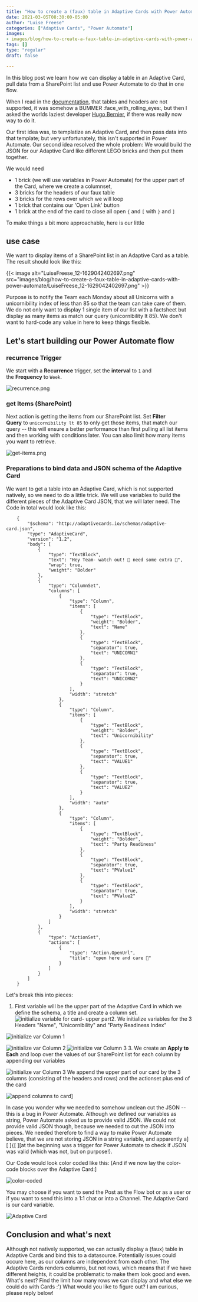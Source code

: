 ```yaml
---
title: "How to create a (faux) table in Adaptive Cards with Power Automate"
date: 2021-03-05T08:30:00-05:00
author: "Luise Freese"
categories: ["Adaptive Cards", "Power Automate"]
images:
- images/blog/how-to-create-a-faux-table-in-adaptive-cards-with-power-automate/LuiseFreese_12-1629042402697.png
tags: []
type: "regular"
draft: false

---
```


In this blog post we learn how we can display a table in an Adaptive
Card, pull data from a SharePoint list and use Power Automate to do that
in one flow.

When I read in
the [documentation](https://docs.microsoft.com/en-us/adaptive-cards/authoring-cards/text-features),
that tables and headers are not supported, it was somehow a
BUMMER :face_with_rolling_eyes:, but then I asked the worlds laziest
developer [Hugo Bernier](https://twitter.com/bernierh), if there was
really now way to do it.

Our first idea was, to templatize an Adaptive Card, and then pass data
into that template; but very unfortunately, this isn't supported in
Power Automate. Our second idea resolved the whole problem: We would
build the JSON for our Adaptive Card like different LEGO bricks and then
put them together.

We would need

-   1 brick (we will use variables in Power Automate) for the upper part
    of the Card, where we create a columnset,
-   3 bricks for the headers of our faux table
-   3 bricks for the rows over which we will loop
-   1 brick that contains our 'Open Link' button
-   1 brick at the end of the card to close all
    open `{` and `[` with `}` and `]`

To make things a bit more approachable, here is our little

## use case 

We want to display items of a SharePoint list in an Adaptive Card as a
table. The result should look like this:

{{< image alt="LuiseFreese_12-1629042402697.png" src="images/blog/how-to-create-a-faux-table-in-adaptive-cards-with-power-automate/LuiseFreese_12-1629042402697.png" >}}
 

Purpose is to notify the Team each Monday about all Unicorns with a
unicornibility index of less than 85 so that the team can take care of
them. We do not only want to display 1 single item of our list with a
factsheet but display as many items as match our query (unicornibility
lt 85). We don't want to hard-code any value in here to keep things
flexible.

## Let's start building our Power Automate flow 

### recurrence Trigger 

We start with a **Recurrence** trigger, set the **interval** to `1` and
the **Frequency** to `Week`.

![recurrence.png](https://github.com/LuiseFreese/blog/blob/main/media/how-to-create-table-in-adaptive-cards/recurrence.png?raw=true)


### get Items (SharePoint) 

Next action is getting the items from our SharePoint list. Set **Filter
Query** to `unicornibility lt 85` to only get those items, that match
our query -- this will ensure a better performance than first pulling
all list items and then working with conditions later. You can also
limit how many items you want to retrieve.



![get-items.png](https://github.com/LuiseFreese/blog/blob/main/media/how-to-create-table-in-adaptive-cards/get-items.png?raw=true)

### Preparations to bind data and JSON schema of the Adaptive Card 

We want to get a table into an Adaptive Card, which is not supported
natively, so we need to do a little trick. We will use variables to
build the different pieces of the Adaptive Card JSON, that we will later
need. The Code in total would look like this:  

```
    {
        "$schema": "http://adaptivecards.io/schemas/adaptive-card.json",
        "type": "AdaptiveCard",
        "version": "1.2",
        "body": [
            {
                "type": "TextBlock",
                "text": "Hey Team- watch out! 🦄 need some extra 💖",
                "wrap": true,
                "weight": "Bolder"
            },
            {
                "type": "ColumnSet",
                "columns": [
                    {
                        "type": "Column",
                        "items": [
                            {
                                "type": "TextBlock",
                                "weight": "Bolder",
                                "text": "Name"
                            },
                            {
                                "type": "TextBlock",
                                "separator": true,
                                "text": "UNICORN1"
                            },
                            {
                                "type": "TextBlock",
                                "separator": true,
                                "text": "UNICORN2"
                            }
                        ],
                        "width": "stretch"
                    },
                    {
                        "type": "Column",
                        "items": [
                            {
                                "type": "TextBlock",
                                "weight": "Bolder",
                                "text": "Unicornibility"
                            },
                            {
                                "type": "TextBlock",
                                "separator": true,
                                "text": "VALUE1"
                            },
                            {
                                "type": "TextBlock",
                                "separator": true,
                                "text": "VALUE2"
                            }
                        ],
                        "width": "auto"
                    },
                    {
                        "type": "Column",
                        "items": [
                            {
                                "type": "TextBlock",
                                "weight": "Bolder",
                                "text": "Party Readiness"
                            },
                            {
                                "type": "TextBlock",
                                "separator": true,
                                "text": "PValue1"
                            },
                            {
                                "type": "TextBlock",
                                "separator": true,
                                "text": "PValue2"
                            }
                        ],
                        "width": "stretch"
                    }
                ]
            },
            {
                "type": "ActionSet",
                "actions": [
                    {
                        "type": "Action.OpenUrl",
                        "title": "open here and care 💖"
                    }
                ]
            }
        ]
    }
```

Let's break this into pieces:

1.  First variable will be the upper part of the Adaptive Card in which
    we define the schema, a title and create a column set. 
![initialize variable for card- upper
part](https://github.com/LuiseFreese/blog/raw/main/media/how-to-create-table-in-adaptive-cards/varCard-initialize.png)2.
We initialize variables for the 3 Headers "Name", "Unicornibility" and
"Party Readiness Index"

![initialize var Column
1](https://github.com/LuiseFreese/blog/raw/main/media/how-to-create-table-in-adaptive-cards/varColumn1-initialize.png)
 

![initialize var Column
2](https://github.com/LuiseFreese/blog/raw/main/media/how-to-create-table-in-adaptive-cards/varColumn2-initialize.png)
![initialize var Column
3](https://github.com/LuiseFreese/blog/raw/main/media/how-to-create-table-in-adaptive-cards/varColumn3-initialize.png)
3\. We create an **Apply to Each** and loop over the values of our
SharePoint list for each column by appending our variables

![initialize var Column
3](https://github.com/LuiseFreese/blog/raw/main/media/how-to-create-table-in-adaptive-cards/apply-to-each.png)
We append the upper part of our card by the 3 columns (consisting of the
headers and rows) and the actionset plus end of the card

![append columns to
card](https://github.com/LuiseFreese/blog/raw/main/media/how-to-create-table-in-adaptive-cards/append%20to%20Card.png)]

In case you wonder why we needed to somehow unclean cut the JSON --
this is a bug in Power Automate. Although we defined our variables as
string, Power Automate asked us to provide valid JSON. We could not
provide valid JSON though, because we needed to cut the JSON into
pieces. We needed therefore to find a way to make Power Automate
believe, that we are not storing JSON in a string variable, and
apparently
a][ ]`{`[ ][at
the beginning was a trigger for Power Automate to check if JSON was
valid (which was not, but on purpose!).

Our Code would look color coded like this: [And if we now lay the
color-code blocks over the Adaptive
Card:]

![color-coded](https://github.com/LuiseFreese/blog/raw/main/media/how-to-create-table-in-adaptive-cards/V2color-coded.png)
 


You may choose if you want to send the Post as the Flow bot or as a user
or if you want to send this into a 1:1 chat or into a Channel. The
Adaptive Card is our card variable.



![Adaptive
Card](https://github.com/LuiseFreese/blog/raw/main/media/how-to-create-table-in-adaptive-cards/card.png)

## Conclusion and what's next 

Although not natively supported, we can actually display a (faux) table
in Adaptive Cards and bind this to a datasource. Potentially issues
could occure here, as our columns are independent from each other. The
Adaptive Cards renders columns, but not rows, which means that if we
have different heights, it could be problematic to make them look good
and even. What's next? Find the limit how many rows we can display and
what else we could do with Cards :') What would you like to figure out?
I am curious, please reply below!
